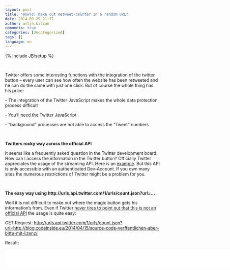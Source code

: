 ```yaml
---
layout: post
title: "HowTo: make out Retweet-counter in a random URL"
date: 2014-09-29 21:17
author: antje.kilian
comments: true
categories: [Uncategorized]
tags: []
language: en
---
```

{% include JB/setup %}
<p>&nbsp; <p>Twitter offers some interesting functions with the integration of the twitter button – every user can see how often the website has been retweeted and he can do the same with just one click. But of course the whole thing has his price: <p>- The integration of the Twitter JavaScript makes the whole data protection process difficult  <p>- You’ll need the Twitter JavaScript <p>- “background” processes are not able to access the “Tweet” numbers  <p><b></b>&nbsp; <p><b>Twitters rocky way across the official API</b> <p>It seems like a frequently asked question in the Twitter development board: How can I access the information in the Twitter button? Officially Twitter appreciates the usage of the streaming API. Here is an <a href="https://dev.twitter.com/discussions/5653">example</a>. But this API is only accessible with an authenticated Dev-Account. If you own many sites the numerous restrictions of Twitter might be a problem for you.  <p><b></b> <p><b></b>&nbsp; <p><b>The easy way using http://urls.api.twitter.com/1/urls/count.json?url=…</b> <p>Well it is not difficult to make out where the magic button gets his information’s from. Even if Twitter <a href="https://dev.twitter.com/discussions/5839">never tires to point out that this is not an official API</a> the usage is quite easy: <p>GET Request: <a href="http://urls.api.twitter.com/1/urls/count.json?url=http://blog.codeinside.eu/2014/04/15/source-code-verffentlichen-aber-bitte-mit-lizenz/">http://urls.api.twitter.com/1/urls/count.json?url=http://blog.codeinside.eu/2014/04/15/source-code-verffentlichen-aber-bitte-mit-lizenz/</a> <p>Result:</p> <div id="scid:9D7513F9-C04C-4721-824A-2B34F0212519:71b3a40b-e215-4f0c-8826-bbecfe5eaedf" class="wlWriterEditableSmartContent" style="float: none; padding-bottom: 0px; padding-top: 0px; padding-left: 0px; margin: 0px; display: inline; padding-right: 0px"><pre style=" width: 855px; height: 53px;background-color:White;overflow: auto;"><div><!--

Code highlighting produced by Actipro CodeHighlighter (freeware)
http://www.CodeHighlighter.com/

--><span style="color: #000000;">{</span><span style="color: #800000;">&quot;</span><span style="color: #800000;">count</span><span style="color: #800000;">&quot;</span><span style="color: #000000;">:</span><span style="color: #800080;">7</span><span style="color: #000000;">,</span><span style="color: #800000;">&quot;</span><span style="color: #800000;">url</span><span style="color: #800000;">&quot;</span><span style="color: #000000;">:</span><span style="color: #800000;">&quot;</span><span style="color: #800000;">http:\/\/blog.codeinside.eu\/2014\/04\/15\/source-code-verffentlichen-aber-bitte-mit-lizenz\/</span><span style="color: #800000;">&quot;</span><span style="color: #000000;">}</span></div></pre><!-- Code inserted with Steve Dunn's Windows Live Writer Code Formatter Plugin.  http://dunnhq.com --></div>
<p>&nbsp; <p>Via Code:</p>
<div id="scid:9D7513F9-C04C-4721-824A-2B34F0212519:388cfaae-0894-46de-834c-066b436e3397" class="wlWriterEditableSmartContent" style="float: none; padding-bottom: 0px; padding-top: 0px; padding-left: 0px; margin: 0px; display: inline; padding-right: 0px"><pre style=" width: 867px; height: 222px;background-color:White;overflow: auto;"><div><!--

Code highlighting produced by Actipro CodeHighlighter (freeware)
http://www.CodeHighlighter.com/

--><span style="color: #0000FF;">class</span><span style="color: #000000;"> Program
   </span><span style="color: #800080;">2</span><span style="color: #000000;">:     {
   </span><span style="color: #800080;">3</span><span style="color: #000000;">:         </span><span style="color: #0000FF;">static</span><span style="color: #000000;"> </span><span style="color: #0000FF;">void</span><span style="color: #000000;"> Main(</span><span style="color: #0000FF;">string</span><span style="color: #000000;">[] args)
   </span><span style="color: #800080;">4</span><span style="color: #000000;">:         {
   </span><span style="color: #800080;">5</span><span style="color: #000000;">:             </span><span style="color: #0000FF;">string</span><span style="color: #000000;"> url </span><span style="color: #000000;">=</span><span style="color: #000000;"> </span><span style="color: #800000;">&quot;</span><span style="color: #800000;">http://urls.api.twitter.com/1/urls/count.json?url=http://blog.codeinside.eu/2014/04/26/fix-excel-com-exception-code-2147467259-exception-from-hresult-0x80028018/#comments</span><span style="color: #800000;">&quot;</span><span style="color: #000000;">;
   </span><span style="color: #800080;">6</span><span style="color: #000000;">:  
   </span><span style="color: #800080;">7</span><span style="color: #000000;">:             </span><span style="color: #008000;">//</span><span style="color: #008000;"> Be carefull with this code - use async/await - </span><span style="color: #008000;">
</span><span style="color: #000000;">   </span><span style="color: #800080;">8</span><span style="color: #000000;">:             </span><span style="color: #008000;">//</span><span style="color: #008000;"> pure demo code inside a console application</span><span style="color: #008000;">
</span><span style="color: #000000;">   </span><span style="color: #800080;">9</span><span style="color: #000000;">:  
  </span><span style="color: #800080;">10</span><span style="color: #000000;">:             var client </span><span style="color: #000000;">=</span><span style="color: #000000;"> </span><span style="color: #0000FF;">new</span><span style="color: #000000;"> HttpClient();
  </span><span style="color: #800080;">11</span><span style="color: #000000;">:             var result </span><span style="color: #000000;">=</span><span style="color: #000000;"> client.GetAsync(url).Result;
  </span><span style="color: #800080;">12</span><span style="color: #000000;">:  
  </span><span style="color: #800080;">13</span><span style="color: #000000;">:             Console.WriteLine(result.Content.ReadAsStringAsync().Result);
  </span><span style="color: #800080;">14</span><span style="color: #000000;">:             Console.ReadLine();
  </span><span style="color: #800080;">15</span><span style="color: #000000;">:         }
  </span><span style="color: #800080;">16</span><span style="color: #000000;">:     }</span></div></pre><!-- Code inserted with Steve Dunn's Windows Live Writer Code Formatter Plugin.  http://dunnhq.com --></div>
<p>&nbsp; <p>The code is also available on <a href="https://github.com/Code-Inside/Samples/tree/master/2014/RetweetCounter">GitHub</a>.
<p>P.S.: Golem is using a similar code. It seems like it is working for big projects as well.
